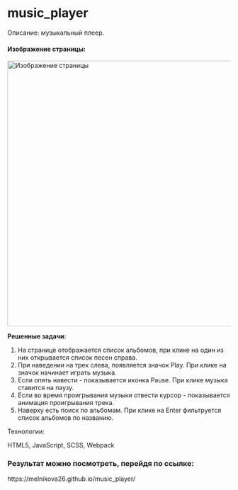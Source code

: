 # music_player
Описание: музыкальный плеер.

<h4>Изображение страницы:</h4>
<img width="600" src="https://user-images.githubusercontent.com/106463796/232127821-96f2fad6-6d4a-40da-a682-c222dbe72e68.png" alt="Изображение страницы">
<p><b>Решенные задачи:</b></p>
<ol>
<li>На странице отображается список альбомов, при клике на один из них открывается список песен справа.</li>
<li>При наведении на трек слева, появляется значок Play. При клике на значок начинает играть музыка.</li> 
<li>Если опять навести - показывается иконка Pause. При клике музыка ставится на паузу.</li>
<li>Если во время проигрывания музыки отвести курсор - показывается анимация проигрывания трека.</li>
<li>Наверху есть поиск по альбомам. При клике на Enter фильтруется список альбомов по названию.</li>
</ol>

<div> Технологии:
  <p>HTML5, JavaScript, SCSS, Webpack</p>
</div>

<h3>Результат можно посмотреть, перейдя по ссылке:</h3>
https://melnikova26.github.io/music_player/
